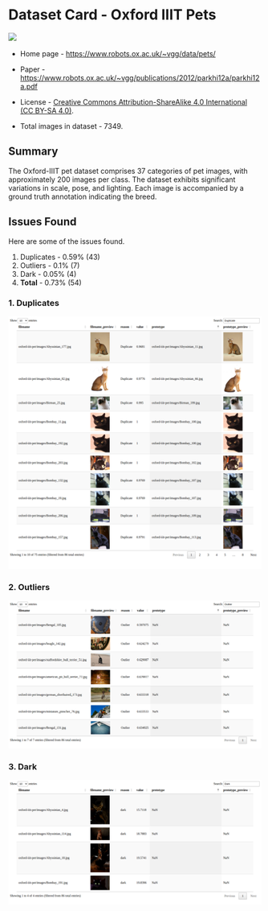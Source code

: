 # Dataset Card - Oxford IIIT Pets
<img src="https://www.robots.ox.ac.uk/~vgg/data/pets/pet_annotations.jpg" height="200" />

+ Home page - https://www.robots.ox.ac.uk/~vgg/data/pets/

+ Paper - https://www.robots.ox.ac.uk/~vgg/publications/2012/parkhi12a/parkhi12a.pdf

+ License - [Creative Commons Attribution-ShareAlike 4.0 International (CC BY-SA 4.0)](https://creativecommons.org/licenses/by-sa/4.0/).

+ Total images in dataset - 7349.

## Summary

The Oxford-IIIT pet dataset comprises 37 categories of pet images, with approximately 200 images per class. The dataset exhibits significant variations in scale, pose, and lighting. Each image is accompanied by a ground truth annotation indicating the breed.


## Issues Found
Here are some of the issues found.

<ol>
<li>Duplicates - 0.59% (43)</li>
<li>Outliers - 0.1% (7)</li>
<li>Dark - 0.05% (4)</li>
<li><b>Total</b> - 0.73% (54)</li>
</ol>

### 1. Duplicates
![duplicate](./duplicates.png)

### 2. Outliers
![outliers](./outliers.png)

### 3. Dark
![dark](./dark.png)